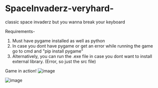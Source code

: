 # SpaceInvaderz-veryhard-
classic space invaderz but you wanna break your keyboard

Requirements-
1. Must have pygame installed as well as python
2. In case you dont have pygame or get an error while running the game go to cmd and "pip install pygame"
3. Alternatively, you can run the .exe file in case you dont want to install external library. (Error, so just the src file)

Game in action!
![image](https://user-images.githubusercontent.com/68025703/159216111-d3a17e82-04e7-4577-b130-bc90ad7d6d0e.png)

![image](https://user-images.githubusercontent.com/68025703/159216187-b0f995ed-26c9-463c-9c93-d270fe99e7a0.png)


